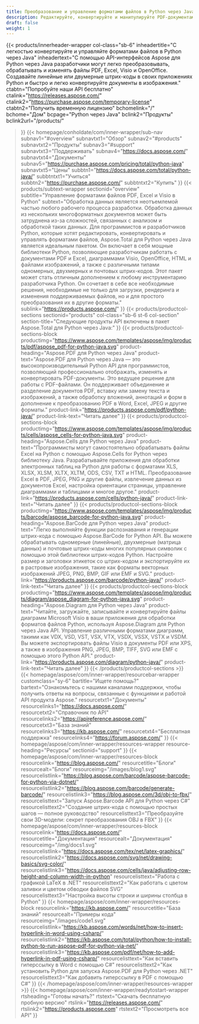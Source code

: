 ```yaml
---
title: Преобразование и управление форматами файлов в Python через Java
description: Редактируйте, конвертируйте и манипулируйте PDF-документами, электронными таблицами Excel и диаграммами Visio или создавайте одномерные и двухмерные штрих-коды в Python через Java с помощью API Aspose.
draft: false
weight: 1
---
```

{{< products/innerheader-wrapper col-class="sb-6"
  inheadertitle="С легкостью конвертируйте и управляйте форматами файлов в Python через Java"
  inheadertext="С помощью API-интерфейсов Aspose для Python через Java разработчики могут легко преобразовывать, обрабатывать и изменять файлы PDF, Excel, Visio и OpenOffice. Создавайте линейные или двумерные штрих-коды в своих приложениях Python и быстро и легко конвертируйте документы в изображения."
  ctabtn="Попробуйте наши API бесплатно"
  ctalink="https://releases.aspose.com/"
  ctalink2="https://purchase.aspose.com/temporary-license"
  ctabtn2="Получить временную лицензию"
  bchomelink="/"
  bchome="Дом"
  bcpage="Python через Java"
  bclink2="Продукты"
  bclink2url="/products/"
  >}}
  {{< homepage/conholdate/com/inner-wrapper/sub-nav 
subnav1="#overview"
subnavtxt1="Обзор" 
subnav2="#products"
subnavtxt2="Продукты" 
subnav3="#support"
subnavtxt3="Поддерживать" 
subnav4="https://docs.aspose.com/"
subnavtxt4="Документы" 
subnav5="https://purchase.aspose.com/pricing/total/python-java"
subnavtxt5="Цены" 
subbtn1="https://docs.aspose.com/total/python-java/"
subbtntxt1="Учиться"
subbtn2="https://purchase.aspose.com/"
subbtntxt2="Купить"
>}}
   {{< products/subtext-wrapper sectionid="overview" 
   subtitle="Управление форматами файлов PDF, Excel и Visio в Python"
   subtext="Обработка данных является неотъемлемой частью любого рабочего процесса разработки. Обработка данных из нескольких многоформатных документов может быть затруднена из-за сложностей, связанных с анализом и обработкой таких данных. Для программистов и разработчиков Python, которые хотят редактировать, конвертировать и управлять форматами файлов, Aspose.Total для Python через Java является идеальным пакетом. Он включает в себя мощные библиотеки Python, позволяющие разработчикам работать с документами PDF и Excel, диаграммами Visio, OpenOffice, HTML и файлами изображений, а также с различными типами одномерных, двухмерных и почтовых штрих-кодов. Этот пакет может стать отличным дополнением к любому инструментарию разработчика Python. Он сочетает в себе все необходимые решения, необходимые не только для загрузки, рендеринга и изменения поддерживаемых файлов, но и для простого преобразования их в другие форматы."
   sublink="https://products.aspose.com/"
   >}} 
{{< products/productcol-sections
sectionid="products" 
col-class="sb-6 st-6 col-section"
section-title="Следующие продукты API включены в пакет Aspose.Total для Python через Java:"
>}}
{{< products/productcol-sections-block
productimg="https://www.aspose.com/templates/aspose/img/products/pdf/aspose_pdf-for-python-java.svg"
product-heading="Aspose.PDF для Python через Java"
product-text="Aspose.PDF для Python через Java — это высокопроизводительный Python API для программистов, позволяющий профессионально отображать, изменять и конвертировать PDF-документы. Это ведущее решение для работы с PDF-файлами. Он поддерживает объединение и разделение документов PDF, вставку или замену текста и изображений, а также обработку вложений, аннотаций и форм в дополнение к преобразованию PDF в Word, Excel, JPEG и другие форматы."
product-link="https://products.aspose.com/pdf/python-java/"
product-link-text="Читать далее"
>}}
{{< products/productcol-sections-block
productimg="https://www.aspose.com/templates/aspose/img/products/cells/aspose_cells-for-python-java.svg"
product-heading="Aspose.Cells для Python через Java"
product-text="Программисты могут самостоятельно обрабатывать файлы Excel на Python с помощью Aspose.Cells for Python через библиотеку Java. Разрабатывайте приложения для обработки электронных таблиц на Python для работы с форматами XLS, XLSX, XLSM, XLTX, XLTM, ODS, CSV, TXT и HTML. Преобразование Excel в PDF, JPEG, PNG и другие файлы, извлечение данных из документов Excel, настройка ориентации страницы, управление диаграммами и таблицами и многое другое."
product-link="https://products.aspose.com/cells/python-java/"
product-link-text="Читать далее"
>}}
{{< products/productcol-sections-block
productimg="https://www.aspose.com/templates/aspose/img/products/barcode/aspose_barcode-for-python-java.svg"
product-heading="Aspose.BarCode для Python через Java"
product-text="Легко выполняйте функции распознавания и генерации штрих-кода с помощью Aspose.BarCode for Python API. Вы можете обрабатывать одномерные (линейные), двухмерные (матрица данных) и почтовые штрих-коды многих популярных символик с помощью этой библиотеки штрих-кодов Python. Настройте размер и заголовки этикеток со штрих-кодом и экспортируйте их в растровые изображения, такие как форматы векторных изображений JPEG, PNG, BMP, GIF или EMF и SVG."
product-link="https://products.aspose.com/barcode/python-java/"
product-link-text="Читать далее"
>}}
{{< products/productcol-sections-block
productimg="https://www.aspose.com/templates/aspose/img/products/diagram/aspose_diagram-for-python-java.svg"
product-heading="Aspose.Diagram для Python через Java"
product-text="Читайте, загружайте, записывайте и конвертируйте файлы диаграмм Microsoft Visio в ваши приложения для обработки форматов файлов Python, используя Aspose.Diagram для Python через Java API. Управление различными форматами диаграмм, такими как VDX, VSD, VST, VSX, VTX, VSDX, VSSX, VSTX и VSDM. Вы можете экспортировать файлы Visio в документы PDF или XPS, а также в изображения PNG, JPEG, BMP, TIFF, SVG или EMF с помощью этого Python API."
product-link="https://products.aspose.com/diagram/python-java/"
product-link-text="Читать далее"
>}}
{{< /products/productcol-sections >}}
{{< homepage/aspose/com/inner-wrapper/resourcebar-wrapper
customclass="sy-6"
bartitle="Ищете помощь?"
bartext="Ознакомьтесь с нашими каналами поддержки, чтобы получить ответы на вопросы, связанные с функциями и работой API продукта Aspose."
resourcetxt1="Документы"
resourcelinks1="https://docs.aspose.com/"
resourcetxt2="Справочник по API"
resourcelinks2="https://apireference.aspose.com/"
resourcetxt3="База знаний"
resourcelinks3="https://kb.aspose.com/"
resourcetxt4="Бесплатная поддержка"
resourcelinks4="https://forum.aspose.com/"
>}}
{{< homepage/aspose/com/inner-wrapper/resources-wrapper
resource-heading="Ресурсы"
sectionid="support"
>}}
{{< homepage/aspose/com/inner-wrapper/resources-block
resourcelink="https://blog.aspose.com/"
resourcetitle="Блоги"
resourcealt="Блоги"
resourceimg="/images/blog1.svg"
resourcelistlink="https://blog.aspose.com/barcode/aspose-barcode-for-python-via-dotnet/"
resourcelistlink2="https://blog.aspose.com/barcode/generate-barcode/"
resourcelistlink3="https://blog.aspose.com/3d/obj-to-fbx/"
resourcelisttext="Запуск Aspose.Barcode API для Python через C#"
resourcelisttext2="Создание штрих-кода с помощью простых шагов — полное руководство"
resourcelisttext3="Преобразуйте свои 3D-модели: секрет преобразования OBJ в FBX"
>}}
{{< homepage/aspose/com/inner-wrapper/resources-block
resourcelink="https://docs.aspose.com/"
resourcetitle="Документация"
resourcealt="Документация"
resourceimg="/img/docs1.svg"
resourcelistlink="https://docs.aspose.com/tex/net/latex-graphics/"
resourcelistlink2="https://docs.aspose.com/svg/net/drawing-basics/svg-color/"
resourcelistlink3="https://docs.aspose.com/cells/java/adjusting-row-height-and-column-width-in-python"
resourcelisttext="Работа с графикой LaTeX в .NET"
resourcelisttext2="Как работать с цветом заливки и цветом обводки файлов SVG"
resourcelisttext3="Настройка высоты строки и ширины столбца в Python"
>}}
{{< homepage/aspose/com/inner-wrapper/resources-block
resourcelink="https://kb.aspose.com/"
resourcetitle="База знаний"
resourcealt="Примеры кода"
resourceimg="/images/code1.svg"
resourcelistlink="https://kb.aspose.com/words/net/how-to-insert-hyperlink-in-word-using-csharp/"
resourcelistlink2="https://kb.aspose.com/total/python/how-to-install-python-to-run-aspose-pdf-for-python-via-net/"
resourcelistlink3="https://kb.aspose.com/pdf/net/how-to-add-hyperlink-in-pdf-using-csharp/"
resourcelisttext="Как вставить гиперссылку в Word с помощью C#"
resourcelisttext2="Как установить Python для запуска Aspose.PDF для Python через .NET"
resourcelisttext3="Как добавить гиперссылку в PDF с помощью C#"
>}}
{{< /homepage/aspose/com/inner-wrapper/resources-wrapper >}}
{{< homepage/aspose/com/inner-wrapper/readytostart-wrapper
rtsheading="Готовы начать?"
rtstext="Скачать бесплатную пробную версию"
rtslink="https://releases.aspose.com/"
rtslink2="https://products.aspose.com"
rtstext2="Просмотреть все API"
>}}
